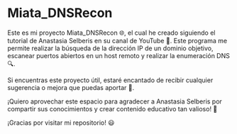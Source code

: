 # Miata_DNSRecon
Este es mi proyecto Miata_DNSRecon 🌐, el cual he creado siguiendo el tutorial de Anastasia Selberis en su canal de YouTube 🎥. Este programa me permite realizar la búsqueda de la dirección IP de un dominio objetivo, escanear puertos abiertos en un host remoto y realizar la enumeración DNS 🔍.

Si encuentras este proyecto útil, estaré encantado de recibir cualquier sugerencia o mejora que puedas aportar 📩.

¡Quiero aprovechar este espacio para agradecer a Anastasia Selberis por compartir sus conocimientos y crear contenido educativo tan valioso! 🙌

¡Gracias por visitar mi repositorio! 😃
